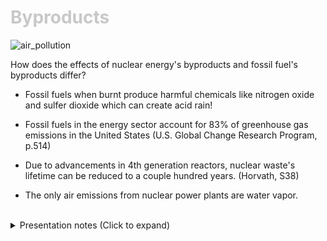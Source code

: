 <div class = "centered"><h1 style="color:#c8c8c8">Byproducts</h1></div>

![air_pollution](https://user-images.githubusercontent.com/95508525/167983546-bab59bdf-29a5-4475-a7f1-c679e76d97c1.png)<br>


How does the effects of nuclear energy's byproducts and fossil fuel's byproducts differ? 


* Fossil fuels when burnt produce harmful chemicals like nitrogen oxide and sulfer dioxide which can create acid rain!


* Fossil fuels in the energy sector account for 83% of greenhouse gas emissions in the United States (U.S. Global Change Research Program, p.514)


* Due to advancements in 4th generation reactors, nuclear waste's lifetime can be reduced to a couple hundred years. (Horvath, S38)


* The only air emissions from nuclear power plants are water vapor.


<br>

<div class = "centered">
<details style="text-align:left">
  <summary class="centered">Presentation notes (Click to expand)</summary>
  
  
  ```
  1. Elaborate on how nitrogen oxide and sulfer dioxide accumulate and cause acid rain.
  2. Mention the nearest coal plant we have here in Kansas. Use this as an example to showcase how fossil fuel burning for energy rather than cars is more common than one might expect.
  3. Reference the nuclear power plant generation chart that was shown. Clarify that a couple hundred of years is actually very small from a societal perspective.
  ```
  
  
</details>
</div>
